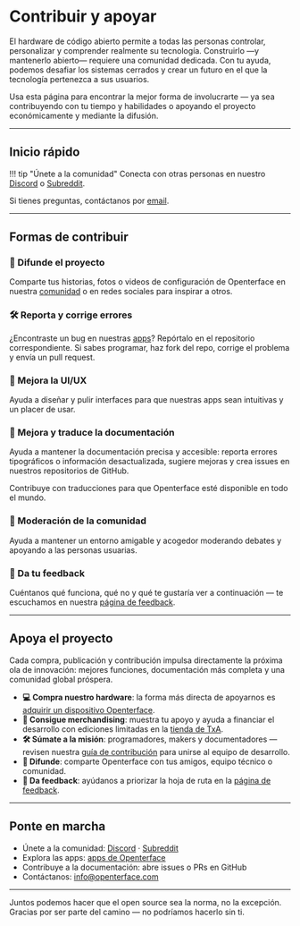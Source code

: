 # Contribuir y apoyar

El hardware de código abierto permite a todas las personas controlar, personalizar y comprender realmente su tecnología. Construirlo —y mantenerlo abierto— requiere una comunidad dedicada. Con tu ayuda, podemos desafiar los sistemas cerrados y crear un futuro en el que la tecnología pertenezca a sus usuarios.

Usa esta página para encontrar la mejor forma de involucrarte — ya sea contribuyendo con tu tiempo y habilidades o apoyando el proyecto económicamente y mediante la difusión.

---

## Inicio rápido

!!! tip "Únete a la comunidad"
    Conecta con otras personas en nuestro [Discord](/discord) o [Subreddit](/reddit).

Si tienes preguntas, contáctanos por [email](mailto:info@openterface.com).

---

## Formas de contribuir

### 📢 Difunde el proyecto
Comparte tus historias, fotos o videos de configuración de Openterface en nuestra [comunidad](/community) o en redes sociales para inspirar a otros.

### 🛠️ Reporta y corrige errores
¿Encontraste un bug en nuestras [apps](/app)? Repórtalo en el repositorio correspondiente. Si sabes programar, haz fork del repo, corrige el problema y envía un pull request.

### 🎨 Mejora la UI/UX
Ayuda a diseñar y pulir interfaces para que nuestras apps sean intuitivas y un placer de usar.

### 📝 Mejora y traduce la documentación
Ayuda a mantener la documentación precisa y accesible: reporta errores tipográficos o información desactualizada, sugiere mejoras y crea issues en nuestros repositorios de GitHub.

Contribuye con traducciones para que Openterface esté disponible en todo el mundo.

### 🤝 Moderación de la comunidad
Ayuda a mantener un entorno amigable y acogedor moderando debates y apoyando a las personas usuarias.

### 💬 Da tu feedback
Cuéntanos qué funciona, qué no y qué te gustaría ver a continuación — te escuchamos en nuestra [página de feedback](/feedback).

---

## Apoya el proyecto

Cada compra, publicación y contribución impulsa directamente la próxima ola de innovación: mejores funciones, documentación más completa y una comunidad global próspera.

- **💻 Compra nuestro hardware**: la forma más directa de apoyarnos es [adquirir un dispositivo Openterface](/buy-mini-kvm).
- **👕 Consigue merchandising**: muestra tu apoyo y ayuda a financiar el desarrollo con ediciones limitadas en la [tienda de TxA](/shop).
- **🛠️ Súmate a la misión**: programadores, makers y documentadores — revisen nuestra [guía de contribución](/contributing) para unirse al equipo de desarrollo.
- **📢 Difunde**: comparte Openterface con tus amigos, equipo técnico o comunidad.
- **💬 Da feedback**: ayúdanos a priorizar la hoja de ruta en la [página de feedback](/feedback).

---

## Ponte en marcha

- Únete a la comunidad: [Discord](/discord) · [Subreddit](/reddit)
- Explora las apps: [apps de Openterface](/app)
- Contribuye a la documentación: abre issues o PRs en GitHub
- Contáctanos: [info@openterface.com](mailto:info@openterface.com)

---

Juntos podemos hacer que el open source sea la norma, no la excepción. Gracias por ser parte del camino — no podríamos hacerlo sin ti.


